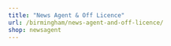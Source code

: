 ```yaml
---
title: "News Agent & Off Licence"
url: /birmingham/news-agent-and-off-licence/
shop: newsagent
---
```

